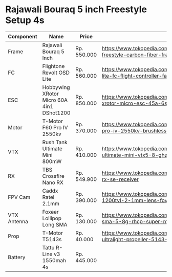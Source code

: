 # Rajawali Bouraq 5 inch Freestyle Setup 4s

| Component     | Name                                     | Price | Link|
| ------------- |-------------------------------------------| ------|----|
| Frame         | Rajawali Bouraq 5 Inch                    | Rp. 550.000 | https://www.tokopedia.com/tokoheli/rajawali-bouraq-freestyle-carbon-fiber-frame-kit
| FC            | Flightone Revolt OSD Lite                 | Rp. 560.000| https://www.tokopedia.com/doofpv/flightone-revolt-osd-lite-fc-flight-controller-falcox
| ESC           | Hobbywing  XRotor Micro 60A 4in1 DShot1200| Rp. 850.000 | https://www.tokopedia.com/buayainstrument/hobbywing-xrotor-micro-esc-45a-6s-4-in-1-dshot1200
| Motor         | T-Motor F60 Pro IV 2550kv                 | Rp. 370.000 | https://www.tokopedia.com/tokoheli/tiger-motor-f60-pro-iv-2550kv-brushless-motor-2207-t-motor-tmotor
| VTX           | Rush Tank Ultimate Mini 800mW             | Rp. 410.000 | https://www.tokopedia.com/tokodrone06/rush-tank-ultimate-mini-vtx5-8-ghz-video-transmitter
| RX            | TBS Crossfire Nano RX                     | Rp. 549.900 |https://www.tokopedia.com/tokoheli/tbs-crossfire-nano-rx-se-receiver
| FPV Cam       | Caddx Ratel 2.1mm                         | Rp. 390.000 | https://www.tokopedia.com/e-hely/caddx-ratel-hdr-1200tvl-2-1mm-lens-fov-160-degree
| VTX Antenna   | Foxeer Lollipop Long SMA                  | Rp. 130.000 | https://www.tokopedia.com/doofpv/foxeer-lollipop-long-sma-5-8g-rhcp-super-mini-antenna-for-fpv-racing 
| Prop          | T-Motor T5143s                            | Rp. 40.000 | https://www.tokopedia.com/tokoheli/t-motor-t5143s-ultralight-propeller-5143-upgrade-clear-blue-5143s
| Battery       | Tattu R-Line v3 1550mah 4s                | Rp. 445.000 | 
